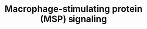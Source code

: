 ---
annotations:
- id: PW:0000624
  parent: disease pathway
  type: Pathway Ontology
  value: breast cancer pathway
- id: PW:0000605
  parent: disease pathway
  type: Pathway Ontology
  value: cancer pathway
- id: DOID:1100
  type: Disease Ontology
  value: ovarian disease
- id: DOID:10283
  parent: disease of cellular proliferation
  type: Disease Ontology
  value: prostate cancer
- id: DOID:2394
  parent: disease of cellular proliferation
  type: Disease Ontology
  value: ovarian cancer
- id: DOID:1380
  parent: disease of cellular proliferation
  type: Disease Ontology
  value: endometrial cancer
- id: CL:0000062
  parent: native cell
  type: Cell Type Ontology
  value: osteoblast
- id: DOID:1612
  parent: disease of cellular proliferation
  type: Disease Ontology
  value: breast cancer
authors:
- Rex D A B
- Ash iyer
- AlexanderPico
- Egonw
- Eweitz
citedin: ''
communities: []
description: A network map of macrophage-stimulating protein (MSP) signaling
last-edited: 2024-07-29
ndex: null
organisms:
- Homo sapiens
redirect_from:
- /index.php/Pathway:WP5353
- /instance/WP5353
- /instance/WP5353_r134870
revision: r134870
schema-jsonld:
- '@context': https://schema.org/
  '@id': https://wikipathways.github.io/pathways/WP5353.html
  '@type': Dataset
  creator:
    '@type': Organization
    name: WikiPathways
  description: A network map of macrophage-stimulating protein (MSP) signaling
  keywords:
  - ' HSPB1'
  - ' IFNB1'
  - ' MST1 p.R703C'
  - ' MST1R'
  - ABL1
  - ACACA
  - ACO
  - ACTA2
  - AKT1
  - ALP
  - BGLAP
  - BSP
  - CCL2
  - CDH1
  - CDH2
  - CLDN1
  - CLDN5
  - COL4A1
  - CPT1A
  - CRKL
  - CSF2
  - CSF3
  - CTNNB1
  - CXCL1
  - CXCL10
  - CXCL2
  - CXCL5
  - CXCL8
  - DEK
  - DUSP1
  - DUSP4
  - DUSP6
  - EGR1
  - ELK1
  - FGFR1
  - FN1
  - FOS
  - FZD1
  - GAB1
  - GLUT1
  - GRB2
  - GSK3B
  - HK2
  - IGF1R
  - IL10
  - IL1B
  - IL6
  - ITGB1
  - JUN
  - LDHA
  - Ligand other than MST1
  - MAP2K1
  - MAP2K2
  - MAPK1
  - MAPK14
  - MAPK3
  - MAPK8
  - MAPK9
  - MBD4
  - MMP9
  - MST1
  - MST1R
  - MST1R Î” 165
  - MTOR
  - NDRG1
  - NFKB1
  - NR0B2
  - NR4A1
  - OCLN
  - PARP1
  - PCNA
  - PDCD4
  - PDGFRA
  - PDGFRB
  - PDPK1
  - PIK3CA
  - PIK3R1
  - PLCG1
  - PPARGC1A
  - PRKAA2
  - PRKCB
  - PTEN
  - PTK2
  - RAF1
  - RELA
  - RPS6
  - RPS6KA1
  - RPS6KA3
  - RPS6KA4
  - RPS6KA5
  - RPS6KB1
  - SHC1
  - SIP1
  - SIX1
  - SLUG
  - SMAD1
  - SMAD2
  - SMAD3
  - SMAD4
  - SMAD5
  - SMAD9
  - SOCS1
  - SOCS3
  - SP7
  - SRC
  - STAT1
  - STAT3
  - TGFB1
  - TJP1
  - TNF
  - TP53
  - VEGFA
  - VEGFR1
  - VEGFR2
  - VIM
  - WNT10B
  - ZEB1
  - ZEB2
  - rh-MST1
  - sf-MST1R
  license: CC0
  name: Macrophage-stimulating protein (MSP) signaling
seo: CreativeWork
title: Macrophage-stimulating protein (MSP) signaling
wpid: WP5353
---